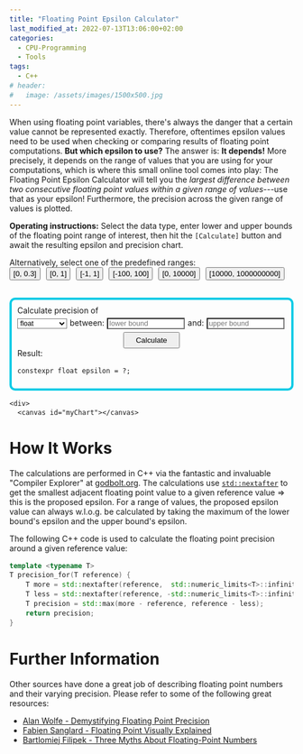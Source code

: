 ```yaml
---
title: "Floating Point Epsilon Calculator"
last_modified_at: 2022-07-13T13:06:00+02:00
categories:
  - CPU-Programming
  - Tools
tags:
  - C++
# header:
#   image: /assets/images/1500x500.jpg
---
```


When using floating point variables, there's always the danger that a certain value cannot be represented exactly. Therefore, oftentimes epsilon values need to be used when checking or comparing results of floating point computations. **But which epsilon to use?** The answer is: **It depends!** More precisely, it depends on the range of values that you are using for your computations, which is where this small online tool comes into play: The Floating Point Epsilon Calculator will tell you the _largest difference between two consecutive floating point values within a given range of values_---use that as your epsilon! Furthermore, the precision across the given range of values is plotted.

**Operating instructions:** Select the data type, enter lower and upper bounds of the floating point range of interest, then hit the `[Calculate]` button and await the resulting epsilon and precision chart.

<div style="display:block;">
  <div style="margin: 0px 0px 0px 0px;">
    Alternatively, select one of the predefined ranges:
  </div>
  <div style="float:left; text-align:left; margin: 0px 10px 0px 0px;">
    <button onclick="goGoPredefinedRange(0.0,  0.3);" style="padding: 2px 5px; margin: 0 0 0 0;">[0, 0.3]</button>
  </div>
  <div style="float:left; text-align:left; margin: 0px 10px 0px 0px;">
    <button onclick="goGoPredefinedRange(0.0,  1.0);" style="padding: 2px 5px; margin: 0 0 0 0;">[0,  1]</button>
  </div>
  <div style="float:left; text-align:left; margin: 0px 10px 0px 0px;">
    <button onclick="goGoPredefinedRange(-1.0,  1.0);" style="padding: 2px 5px; margin: 0 0 0 0;">[-1,  1]</button>
  </div>
  <div style="float:left; text-align:left; margin: 0px 10px 0px 0px;">
    <button onclick="goGoPredefinedRange(-100.0,  100.0);" style="padding: 2px 5px; margin: 0 0 0 0;">[-100,  100]</button>
  </div>
  <div style="float:left; text-align:left; margin: 0px 10px 0px 0px;">
    <button onclick="goGoPredefinedRange(0.0,  10000.0);" style="padding: 2px 5px; margin: 0 0 0 0;">[0,  10000]</button>
  </div>
  <div style="float:left; text-align:left; margin: 0px 10px 0px 0px;">
    <button onclick="goGoPredefinedRange(10000.0,  1000000000.0);" style="padding: 2px 5px; margin: 0 0 0 0;">[10000,  1000000000]</button>
  </div>
  <div style="clear:both;">&nbsp;</div>
</div>

<p> 
<div style="display:block; border: solid 4px rgb(0, 203, 230); border-radius: 10px; padding:10px; margin: 10px 0 0 0;">
  <div style="margin: 0px 0px 5px 0px;">
    Calculate precision of
  </div>
  <div style="float:left; text-align:left; margin: 0px 0px 0px 0px;">
    <select name="dataType" id="dataType" style="background-color: white; color: black; font-size: 0.9em;">
	  <option value="float" selected="selected">float</option>
	  <option value="double">double</option>
	  <option value="long double">long double</option>
    </select>
  </div>
  <div style="float:left; text-align:left;  margin: 0px 0px 0px 5px;">
    between:
  </div>
  <div style="float:left; text-align:left; margin: 0px 0px 0px 5px;">
    <input type="number" step="any" id="fromVal" placeholder="lower bound" style="width: 130px; background-color: white; color: black; font-size: 0.9em;"/>
  </div>
  <div style="float:left; text-align:left; margin: 0px 0px 0px 5px;">
    and:
  </div>
  <div style="float:left; text-align:left; margin: 0px 0px 0px 5px;">
    <input type="number" step="any" id="toVal" placeholder="upper bound" style="width: 130px; background-color: white; color: black; font-size: 0.9em;">
  </div>
  <div style="clear: both; position: relative;">
	<img src="/assets/images/loading-ani-ripple-1s-200px.gif" style="position: absolute; width:40px; height:40px; right:0%; visibility: hidden;" id="loadingIcon" />
    <!-- Button to send data -->
	<center>
		<button id="sendButton" onclick="myAjaxGoGo();" style="padding: 5px 20px; margin: 5px 0 0 0;">
			Calculate
		</button>
	</center>
  </div>
  <div style="margin: 0px 0px 10px 0px;">
    Result:
  </div>
  <div class="language-cpp highlighter-rouge" style="font-size: 1.0em;"><div class="highlight"><pre class="highlight"><code><span class="k">constexpr</span> <span class="k" id="resultDataType">float</span> <span class="n">epsilon</span> <span class="o">=</span> <span class="mi" id="resultEpsilonValue">?</span><span class="p">;</span></code></pre></div></div>
</div>
	


    <div>
      <canvas id="myChart"></canvas>
   </div>
</p>

<script src="https://cdn.jsdelivr.net/npm/chart.js"></script>
<script>
const chartConfig = {
	type: 'line',
	options: {
		scales: {
			y: {
				reverse: true
			}
		}
     }
};
const myChart = new Chart(document.getElementById('myChart'), chartConfig);
myChart.reset();
	
function goGoPredefinedRange(from, to){
	document.getElementById("fromVal").value = from;
	document.getElementById("toVal").value = to;
	myAjaxGoGo();
}

function myAjaxGoGo(){ 

	let dataType = document.getElementById("dataType").value;
	if (dataType != "float" && dataType != "double" && dataType != "long double") {
		alert("Invalid data type selected: " + dataType);
		return;
	}
	
	let fromVal = document.getElementById("fromVal").value;
	// Validate fromVal 
	var patternForInputVal=/^-?(\d+(\.\d+)?|\.\d+)$/;
	if (!patternForInputVal.test(fromVal)) {
		alert("Invalid number in textbox: " + fromVal);
		return;
	}
	
	let toVal = document.getElementById("toVal").value;
	// Validate toVal 
	if (!patternForInputVal.test(toVal)) {
		alert("Invalid number in textbox: " + toVal);
		return;
	}

	let resultDataType = document.getElementById("resultDataType");
	let resultEpsilonValue = document.getElementById("resultEpsilonValue");
	resultDataType.innerHTML = dataType;
	resultEpsilonValue.innerHTML = "?";
	
	// Creating a XHR object 
	let xhr = new XMLHttpRequest(); 
	let url = "https://godbolt.org/api/compiler/g63/compile"; 

	// open a connection 
	xhr.open("POST", url, true); 

	// Set the request header i.e. which type of content you are sending 
	xhr.setRequestHeader("Content-Type", "application/json"); 

	// Create a state change callback 
	xhr.onreadystatechange = function () { 
	
		document.getElementById("sendButton").disabled=false;
		document.getElementById("loadingIcon").style.visibility="hidden";
	
		if (xhr.readyState === 4 && xhr.status === 200) { 

			// Analyze server result:
			var location = this.responseText.lastIndexOf("####RESULT:");
			if (-1 == location) {
				resultEpsilonValue.innerHTML = this.responseText; 
			}
			else {
				// Got something that looks like our expected result:
				const resultLines = this.responseText.substring(location + "####RESULT:".length).split("\n");
				if (resultLines.length >= 1) {
					resultEpsilonValue.innerHTML = resultLines[0];
					
					// Results for chart in lines [1] and [2]:
					if (resultLines.length >= 3) {
						const labels = resultLines[1].split(",");
						const precisions = resultLines[2].split(",").map(x => parseFloat(x));

						const chartData = {
							labels: labels,
							datasets: [{
							  label: 'Precision',
							  backgroundColor: 'rgb(0, 203, 230)',
							  borderColor: 'rgb(0, 203, 230)',
							  data: precisions,
							}]
						  };

						chartConfig.data = chartData;
						myChart.update('active');
					}
				}
			}
		} 
	}; 
			
	var cppCode = 
	"#include <iostream>                                                                         \n" +
	"#include <algorithm>                                                                        \n" +
	"#include <array>                                                                            \n" +
	"#include <cmath>                                                                            \n" +
	"#include <limits>                                                                           \n" +
	"template <typename T>                                                       	\n" +
	"T precision_for(T reference) {                                              	\n" +
	"  T more = std::nextafter(reference,  std::numeric_limits<T>::infinity());  	\n" +
	"  T less = std::nextafter(reference, -std::numeric_limits<T>::infinity());  	\n" +
	"  T precision = std::max(more - reference, reference - less);               	\n" +
	"  return precision;                                                         	\n" +
	"}                                                                           	\n" +
	"struct result {                                                                             \n" +
	"    double mValue;                                                                          \n" +
	"    double mPrecision;                                                                      \n" +
	"};                                                                                          \n" +
	"int main () {                                                                               \n" +
	"    double from = static_cast<double>({FROM});                                              \n" +
	"    double to = static_cast<double>({TO});                                                  \n" +
	"    constexpr int n = 30;                                                                   \n" +
	"    double delta = (to - from) / static_cast<double>(n);                                    \n" +
	"    std::array<result, n + 1> results;                                                      \n" +
	"    for (int i = 0; i < n; ++i) {                                                           \n" +
	"        results[i].mValue = from + static_cast<double>(i) * delta;                          \n" +
	"        results[i].mPrecision = precision_for(results[i].mValue);                           \n" +
	"    }                                                                                       \n" +
	"    results[n] = { to, precision_for(to) };                                                 \n" +
	"    double worstPrecision = std::max(results.front().mPrecision, results.back().mPrecision);\n" +
	"                                                                                            \n" +
	"    std::cout << \"####RESULT:\" << std::defaultfloat << worstPrecision << std::endl;       \n" +
	"    std::cout << std::fixed;                                                                \n" +
	"    for (int i = 0; i < n; ++i) {                                                           \n" +
	"        std::cout << results[i].mValue << \",\";                                            \n" +
	"    }                                                                                       \n" +
	"    std::cout << results[n].mValue << std::endl;                                            \n" +
	"    std::cout << std::defaultfloat;                                                         \n" +
	"    for (int i = 0; i < n; ++i) {                                                           \n" +
	"        std::cout << results[i].mPrecision << \",\";                                        \n" +
	"    }                                                                                       \n" +
	"    std::cout << results[n].mPrecision << std::endl;                                        \n" +
	"    return 1;                                                                               \n" +
	"}\n";

	// Converting JSON data to string 
	var data = JSON.stringify({
		"source": cppCode.replace("{FROM}", fromVal).replace("{TO}", toVal).replaceAll("double", dataType),
		"compiler": "g113",
		"options": {
			"userArguments": "-O3",
			"executeParameters": {
			},
			"compilerOptions": {
				"executorRequest": true
			},
			"filters": {
				"execute": true
			},
			"tools": [],
			"libraries": []
		},
		"lang": "c++",
		"allowStoreCodeDebug": true
	}); 

	// Sending data with the request 
	xhr.send(data); 

	document.getElementById("sendButton").disabled=true;
	document.getElementById("loadingIcon").style.visibility="visible";
} 

</script>

	
# How It Works
	
The calculations are performed in C++ via the fantastic and invaluable "Compiler Explorer" at [godbolt.org](https://godbolt.org/). The calculations use [`std::nextafter`](https://en.cppreference.com/w/cpp/numeric/math/nextafter) to get the smallest adjacent floating point value to a given reference value => this is the proposed epsilon. For a range of values, the proposed epsilon value can always w.l.o.g. be calculated by taking the maximum of the lower bound's epsilon and the upper bound's epsilon. 
	
The following C++ code is used to calculate the floating point precision around a given reference value:
```cpp
template <typename T>
T precision_for(T reference) {
    T more = std::nextafter(reference,  std::numeric_limits<T>::infinity());
    T less = std::nextafter(reference, -std::numeric_limits<T>::infinity());
    T precision = std::max(more - reference, reference - less);
    return precision;
}
```
	
	
# Further Information
	
Other sources have done a great job of describing floating point numbers and their varying precision. Please refer to some of the following great resources:
- [Alan Wolfe - Demystifying Floating Point Precision](https://blog.demofox.org/2017/11/21/floating-point-precision/)
- [Fabien Sanglard - Floating Point Visually Explained](https://fabiensanglard.net/floating_point_visually_explained/)
- [Bartlomiej Filipek - Three Myths About Floating-Point Numbers](https://www.cppstories.com/2021/06/floating-point-myths/)
	
